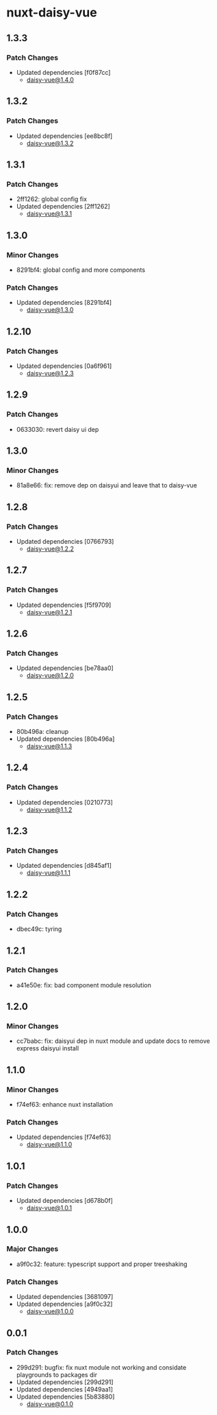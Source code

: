 # nuxt-daisy-vue

## 1.3.3

### Patch Changes

- Updated dependencies [f0f87cc]
  - daisy-vue@1.4.0

## 1.3.2

### Patch Changes

- Updated dependencies [ee8bc8f]
  - daisy-vue@1.3.2

## 1.3.1

### Patch Changes

- 2ff1262: global config fix
- Updated dependencies [2ff1262]
  - daisy-vue@1.3.1

## 1.3.0

### Minor Changes

- 8291bf4: global config and more components

### Patch Changes

- Updated dependencies [8291bf4]
  - daisy-vue@1.3.0

## 1.2.10

### Patch Changes

- Updated dependencies [0a6f961]
  - daisy-vue@1.2.3

## 1.2.9

### Patch Changes

- 0633030: revert daisy ui dep

## 1.3.0

### Minor Changes

- 81a8e66: fix: remove dep on daisyui and leave that to daisy-vue

## 1.2.8

### Patch Changes

- Updated dependencies [0766793]
  - daisy-vue@1.2.2

## 1.2.7

### Patch Changes

- Updated dependencies [f5f9709]
  - daisy-vue@1.2.1

## 1.2.6

### Patch Changes

- Updated dependencies [be78aa0]
  - daisy-vue@1.2.0

## 1.2.5

### Patch Changes

- 80b496a: cleanup
- Updated dependencies [80b496a]
  - daisy-vue@1.1.3

## 1.2.4

### Patch Changes

- Updated dependencies [0210773]
  - daisy-vue@1.1.2

## 1.2.3

### Patch Changes

- Updated dependencies [d845af1]
  - daisy-vue@1.1.1

## 1.2.2

### Patch Changes

- dbec49c: tyring

## 1.2.1

### Patch Changes

- a41e50e: fix: bad component module resolution

## 1.2.0

### Minor Changes

- cc7babc: fix: daisyui dep in nuxt module and update docs to remove express daisyui install

## 1.1.0

### Minor Changes

- f74ef63: enhance nuxt installation

### Patch Changes

- Updated dependencies [f74ef63]
  - daisy-vue@1.1.0

## 1.0.1

### Patch Changes

- Updated dependencies [d678b0f]
  - daisy-vue@1.0.1

## 1.0.0

### Major Changes

- a9f0c32: feature: typescript support and proper treeshaking

### Patch Changes

- Updated dependencies [3681097]
- Updated dependencies [a9f0c32]
  - daisy-vue@1.0.0

## 0.0.1

### Patch Changes

- 299d291: bugfix: fix nuxt module not working and considate playgrounds to packages dir
- Updated dependencies [299d291]
- Updated dependencies [4949aa1]
- Updated dependencies [5b83880]
  - daisy-vue@0.1.0
